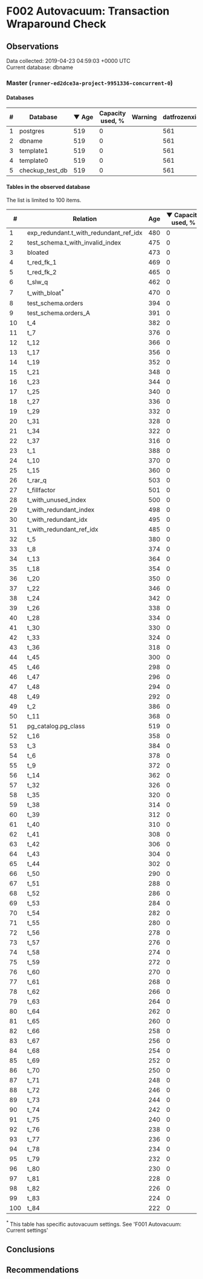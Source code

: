 # F002 Autovacuum: Transaction Wraparound Check #

## Observations ##
Data collected: 2019-04-23 04:59:03 +0000 UTC  
Current database: dbname  



### Master (`runner-ed2dce3a-project-9951336-concurrent-0`) ###

#### Databases ####
  

\# | Database | &#9660;&nbsp;Age | Capacity used, % | Warning | datfrozenxid
--|--------|-----|------------------|---------|--------------
1 |postgres |519 |0 |  |561
2 |dbname |519 |0 |  |561
3 |template1 |519 |0 |  |561
4 |template0 |519 |0 |  |561
5 |checkup_test_db |519 |0 |  |561



#### Tables in the observed database ####
The list is limited to 100 items.  

\# | Relation | Age | &#9660;&nbsp;Capacity used, % | Warning |rel_relfrozenxid | toast_relfrozenxid 
---|-------|-----|------------------|---------|-----------------|--------------------
1 |exp_redundant.t_with_redundant_ref_idx |480 |0 |  |600 |0 |
2 |test_schema.t_with_invalid_index |475 |0 |  |605 |0 |
3 |bloated |473 |0 |  |607 |0 |
4 |t_red_fk_1 |469 |0 |  |611 |0 |
5 |t_red_fk_2 |465 |0 |  |615 |0 |
6 |t_slw_q |462 |0 |  |618 |0 |
7 |t_with_bloat<sup>*</sup> |470 |0 |  |610 |0 |
8 |test_schema.orders |394 |0 |  |686 |0 |
9 |test_schema.orders_A |391 |0 |  |689 |0 |
10 |t_4 |382 |0 |  |698 |0 |
11 |t_7 |376 |0 |  |704 |0 |
12 |t_12 |366 |0 |  |714 |0 |
13 |t_17 |356 |0 |  |724 |0 |
14 |t_19 |352 |0 |  |728 |0 |
15 |t_21 |348 |0 |  |732 |0 |
16 |t_23 |344 |0 |  |736 |0 |
17 |t_25 |340 |0 |  |740 |0 |
18 |t_27 |336 |0 |  |744 |0 |
19 |t_29 |332 |0 |  |748 |0 |
20 |t_31 |328 |0 |  |752 |0 |
21 |t_34 |322 |0 |  |758 |0 |
22 |t_37 |316 |0 |  |764 |0 |
23 |t_1 |388 |0 |  |692 |0 |
24 |t_10 |370 |0 |  |710 |0 |
25 |t_15 |360 |0 |  |720 |0 |
26 |t_rar_q |503 |0 |  |577 |0 |
27 |t_fillfactor |501 |0 |  |579 |0 |
28 |t_with_unused_index |500 |0 |  |580 |0 |
29 |t_with_redundant_index |498 |0 |  |582 |0 |
30 |t_with_redundant_idx |495 |0 |  |585 |0 |
31 |t_with_redundant_ref_idx |485 |0 |  |595 |0 |
32 |t_5 |380 |0 |  |700 |0 |
33 |t_8 |374 |0 |  |706 |0 |
34 |t_13 |364 |0 |  |716 |0 |
35 |t_18 |354 |0 |  |726 |0 |
36 |t_20 |350 |0 |  |730 |0 |
37 |t_22 |346 |0 |  |734 |0 |
38 |t_24 |342 |0 |  |738 |0 |
39 |t_26 |338 |0 |  |742 |0 |
40 |t_28 |334 |0 |  |746 |0 |
41 |t_30 |330 |0 |  |750 |0 |
42 |t_33 |324 |0 |  |756 |0 |
43 |t_36 |318 |0 |  |762 |0 |
44 |t_45 |300 |0 |  |780 |0 |
45 |t_46 |298 |0 |  |782 |0 |
46 |t_47 |296 |0 |  |784 |0 |
47 |t_48 |294 |0 |  |786 |0 |
48 |t_49 |292 |0 |  |788 |0 |
49 |t_2 |386 |0 |  |694 |0 |
50 |t_11 |368 |0 |  |712 |0 |
51 |pg_catalog.pg_class |519 |0 |  |561 |0 |
52 |t_16 |358 |0 |  |722 |0 |
53 |t_3 |384 |0 |  |696 |0 |
54 |t_6 |378 |0 |  |702 |0 |
55 |t_9 |372 |0 |  |708 |0 |
56 |t_14 |362 |0 |  |718 |0 |
57 |t_32 |326 |0 |  |754 |0 |
58 |t_35 |320 |0 |  |760 |0 |
59 |t_38 |314 |0 |  |766 |0 |
60 |t_39 |312 |0 |  |768 |0 |
61 |t_40 |310 |0 |  |770 |0 |
62 |t_41 |308 |0 |  |772 |0 |
63 |t_42 |306 |0 |  |774 |0 |
64 |t_43 |304 |0 |  |776 |0 |
65 |t_44 |302 |0 |  |778 |0 |
66 |t_50 |290 |0 |  |790 |0 |
67 |t_51 |288 |0 |  |792 |0 |
68 |t_52 |286 |0 |  |794 |0 |
69 |t_53 |284 |0 |  |796 |0 |
70 |t_54 |282 |0 |  |798 |0 |
71 |t_55 |280 |0 |  |800 |0 |
72 |t_56 |278 |0 |  |802 |0 |
73 |t_57 |276 |0 |  |804 |0 |
74 |t_58 |274 |0 |  |806 |0 |
75 |t_59 |272 |0 |  |808 |0 |
76 |t_60 |270 |0 |  |810 |0 |
77 |t_61 |268 |0 |  |812 |0 |
78 |t_62 |266 |0 |  |814 |0 |
79 |t_63 |264 |0 |  |816 |0 |
80 |t_64 |262 |0 |  |818 |0 |
81 |t_65 |260 |0 |  |820 |0 |
82 |t_66 |258 |0 |  |822 |0 |
83 |t_67 |256 |0 |  |824 |0 |
84 |t_68 |254 |0 |  |826 |0 |
85 |t_69 |252 |0 |  |828 |0 |
86 |t_70 |250 |0 |  |830 |0 |
87 |t_71 |248 |0 |  |832 |0 |
88 |t_72 |246 |0 |  |834 |0 |
89 |t_73 |244 |0 |  |836 |0 |
90 |t_74 |242 |0 |  |838 |0 |
91 |t_75 |240 |0 |  |840 |0 |
92 |t_76 |238 |0 |  |842 |0 |
93 |t_77 |236 |0 |  |844 |0 |
94 |t_78 |234 |0 |  |846 |0 |
95 |t_79 |232 |0 |  |848 |0 |
96 |t_80 |230 |0 |  |850 |0 |
97 |t_81 |228 |0 |  |852 |0 |
98 |t_82 |226 |0 |  |854 |0 |
99 |t_83 |224 |0 |  |856 |0 |
100 |t_84 |222 |0 |  |858 |0 |


<sup>*</sup> This table has specific autovacuum settings. See 'F001 Autovacuum: Current settings'


## Conclusions ##


## Recommendations ##

